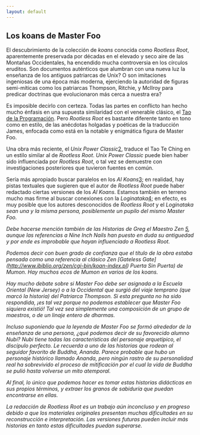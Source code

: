 ```yaml
---
layout: default
---
```

<h2>Los koans de Master Foo</h2>
El descubrimiento de la colección de <em>koans</em> conocida como <em>Rootless
Root</em>, aparentemente preservada por décadas en el elevado y seco aire de las
Montañas Occidentales, ha encendido mucha controversia en los círculos eruditos.
Son documentos auténticos que alumbran con una nueva luz la enseñanza de los
antiguos patriarcas de Unix? O son imitaciones ingeniosas de una época más
moderna, ejerciendo la autoridad de figuras semi-míticas como los patriarcas
Thompson, Ritchie, y McIlroy para predicar doctrinas que evolucionaron más cerca
a nuestra era?

Es imposible decirlo con certeza. Todas las partes en conflicto han hecho mucho
énfasis en una supuesta similaridad con el venerable clásico, el [Tao de la
Programación](http://www.canonical.org/~kragen/tao-of-programming.html). Pero
<em>Rootless Root</em> es bastante diferente tanto en tono como en estilo, de
las anécdotas holgadas y poéticas de la traducción James, enfocada como está en
la notable y enigmática figura de Master Foo.

Una obra más reciente, el <em>Unix Power Classic</em>[2], traduce el Tao Te
Ching en un estilo similar al de <em>Rootless Root</em>. <em>Unix Power
Classic</em> puede bien haber sido influenciada por <em>Rootless Root</em>, o
tal vez se demuestre con investigaciones posteriores que tuvieron fuentes
en común.

Sería más apropiado buscar paralelos en los <em>AI Koans</em>[3]; en realidad,
hay pistas textuales que sugieren que el autor de <em>Rootless Root</em> puede
haber redactado ciertas versiones de los <em>AI Koans</em>. Estamos también en
terreno mucho mas firme al buscar conexiones con la <em>Loginataka</em>[4]; en
efecto, es muy posible que los autores desconocidos de <em>Rootless Root</em> y
el <em>Loginataka<em> sean una y la misma persona, posiblemente un pupilo del
mismo Master Foo.

Debe hacerse mención también de las Historias de Greg el Maestro Zen [5], aunque
las referencias a <em>Nine Inch Nails</em> han puesto en duda su antiguedad y
por ende es improbable que hayan influenciado a <em>Rootless Root</em>.

Podemos decir con buen grado de confianza que el título de la obra estaba
pensada como una referencia al clásico Zen [_Gateless Gate_]
(http://www.ibiblio.org/zen/cgi-bin/koan-index.pl)
Puerta Sin Puerta) de Mumon. Hay muchos ecos de Mumon en varios de los koans.

Hay mucho debate sobre si Master Foo debe ser asignada a la Escuela Oriental
(New Jersey) o a la Occidental que surgió del viaje temprano (que marcó la
historia) del Patriarca Thompson. Si esta pregunta no ha sido respondida, ¡es tal
vez porque no podemos establecer que Master Foo siquiera existió! Tal vez sea
simplemente una composición de un grupo de maestros, o de un linaje entero de
dharmas.

Incluso suponiendo que la leyenda de Master Foo se formó alrededor de la
enseñanza de una persona, ¿qué podemos decir de su favorecido alumno Nubi? Nubi
tiene todas las características del personaje arquetípico, el discípulo perfecto.
Le recuerda a uno de las historias que rodean al seguidor favorito de Buddha,
Ananda. Parece probable que hubo un personaje histórico llamado Ananda, pero
ningún rastro de su personalidad real ha sobrevivido el proceso de mitificación
por el cual la vida de Buddha se pulió hasta volverse un mito atemporal.

Al final, lo único que podemos hacer es tomar estas historias didácticas en sus
propios términos, y extraer los granos de sabiduría que puedan encontrarse en
ellas.

La redacción de <em>Rootless Root</em> es un trabajo aún inconcluso y en progreso
debido a que los materiales originales presentan muchas dificultades en su
reconstrucción e interpretación. Las versiones futuras pueden incluir más
historias en tanto estas dificultades puedan superarse.

[2]: http://mercury.ccil.org/~cowan/upc/
[3]: http://www.catb.org/~esr//jargon/html/koans.html
[4]: http://www.catb.org/~esr//faqs/loginataka.html
[5]: http://www.gu.uwa.edu.au/users/greg/
